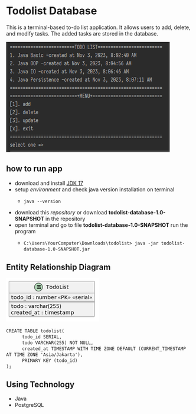 # Todolist Database
This is a terminal-based to-do list application. It allows users to add, delete, and modify tasks. The added tasks are stored in the database.

![program running](output_image.png)


## how to run app
- download and install [JDK 17](https://www.oracle.com/java/technologies/javase/jdk17-archive-downloads.html)
- setup _environment_ and check java version installation on terminal
    - ```shell
      java --version
- download this _repository_ or download **todolist-database-1.0-SNAPSHOT** in the repository
- open terminal and go to file **todolist-database-1.0-SNAPSHOT** run the program
    - ````shell
      C:\Users\YourComputer\Downloads\todolist> java -jar todolist-database-1.0-SNAPSHOT.jar

## Entity Relationship Diagram
![](erd_todolist_database.png)

````shell
CREATE TABLE todolist(
      todo_id SERIAL,
      todo VARCHAR(255) NOT NULL,
      created_at TIMESTAMP WITH TIME ZONE DEFAULT (CURRENT_TIMESTAMP AT TIME ZONE 'Asia/Jakarta'),
      PRIMARY KEY (todo_id)
);
````

## Using Technology
- Java
- PostgreSQL
